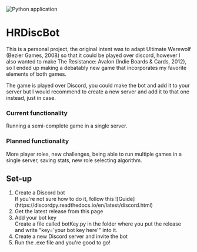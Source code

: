 ![Python application](https://github.com/Genthus/HRDiscBot/workflows/Python%20application/badge.svg)
# HRDiscBot

This is a personal project, the original intent was to adapt Ultimate Werewolf (Bezier Games, 2008) so that it could be played over discord, however I also wanted to make The Resistance: Avalon (Indie Boards & Cards, 2012), so I ended up making a debatably new game that incorporates my favorite elements of both games.

The game is played over Discord, you could make the bot and add it to your server but I would recommend to create a new server and add it to that one instead, just in case.

### Current functionality

Running a semi-complete game in a single server.

### Planned functionality

More player roles, new challenges, being able to run multiple games in a single server, saving stats, new role selecting algorithm.

## Set-up

<ol>
<li>Create a Discord bot</li>
    If you're not sure how to do it, follow this ![Guide](https://discordpy.readthedocs.io/en/latest/discord.html)
<li>Get the latest release from this page</li>
<li>Add your bot key</li>
    Create a file called botKey.py in the folder where you put the release and write "key='your bot key here'" into it.
<li>Create a new Discord server and invite the bot</li>
<li>Run the .exe file and you're good to go!</li>
</ol> 
